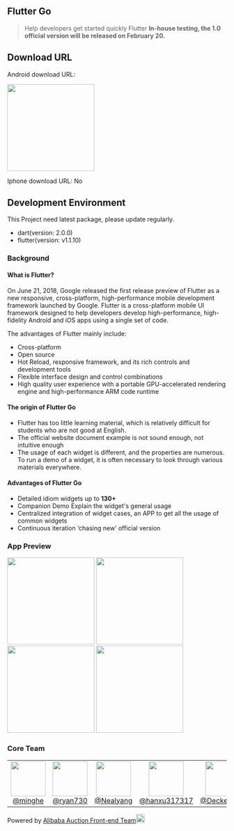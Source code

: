 ## Flutter Go

> Help developers get started quickly Flutter **In-house testing, the 1.0 official version will be released on February 20.**


## Download URL

Android download URL:

<img src="https://img.alicdn.com/tfs/TB1q1GVB4naK1RjSZFtXXbC2VXa-195-198.png" width="200px">

Iphone download URL:
No

## Development Environment
This Project need latest package, please update regularly.

- dart(version: 2.0.0)
- flutter(version: v1.1.10)

### Background

#### What is Flutter?

On June 21, 2018, Google released the first release preview of Flutter as a new responsive, cross-platform, high-performance mobile development framework launched by Google. Flutter is a cross-platform mobile UI framework designed to help developers develop high-performance, high-fidelity Android and iOS apps using a single set of code.

The advantages of Flutter mainly include:
- Cross-platform
- Open source
- Hot Reload, responsive framework, and its rich controls and development tools
- Flexible interface design and control combinations
- High quality user experience with a portable GPU-accelerated rendering engine and high-performance ARM code runtime

#### The origin of Flutter Go

- Flutter has too little learning material, which is relatively difficult for students who are not good at English.
- The official website document example is not sound enough, not intuitive enough
- The usage of each widget is different, and the properties are numerous. To run a demo of a widget, it is often necessary to look through various materials everywhere.

#### Advantages of Flutter Go

- Detailed idiom widgets up to **130+**
- Companion Demo Explain the widget's general usage
- Centralized integration of widget cases, an APP to get all the usage of common widgets
- Continuous iteration ‘chasing new’ official version

### App Preview

<img src="https://img.alicdn.com/tfs/TB1oeicBhjaK1RjSZFAXXbdLFXa-345-717.gif" width=200>  <img src="https://img.alicdn.com/tfs/TB1WJNuBmzqK1RjSZPcXXbTepXa-345-717.gif" width=200>  <img src="https://img.alicdn.com/tfs/TB13Xh3BkvoK1RjSZFNXXcxMVXa-345-717.gif" width=200>  <img src="https://img.alicdn.com/tfs/TB1MtdSBjDpK1RjSZFrXXa78VXa-345-717.gif" width=200>


### Core Team

<table>
  <tbody>
    <tr>
      <td align="center" width="80" valign="top">
        <img height="80" width="80" src="https://github.com/minghe.png?s=128">
        <br>
        <a href="https://github.com/minghe">@minghe</a>
      </td>
      <td align="center" width="80" valign="top">
        <img height="80" width="80" src="https://github.com/ryan730.png?s=128">
        <br>
        <a href="https://github.com/ryan730">@ryan730</a>
      </td>
      <td align="center" width="80" valign="top">
        <img height="80" width="80" src="https://github.com/Nealyang.png?s=128">
        <br>
        <a href="https://github.com/Nealyang">@Nealyang</a>
      </td>
      <td align="center" width="80" valign="top">
        <img height="80" width="80" src="https://github.com/hanxu317317.png?s=128">
        <br>
        <a href="https://github.com/hanxu317317">@hanxu317317</a>
      </td>
      <td align="center" width="80" valign="top">
        <img height="80" width="80" src="https://github.com/DeckeDeng.png?s=128">
        <br>
        <a href="https://github.com/DeckeDeng">@DeckeDeng</a>
      </td>
     </tr>
  </tbody>
</table>

Powered by [Alibaba Auction Front-end Team](https://github.com/alibaba-paimai-frontend)<img src="https://img.alicdn.com/tfs/TB1foEhAMHqK1RjSZJnXXbNLpXa-166-166.png" width= 20 height=20>
